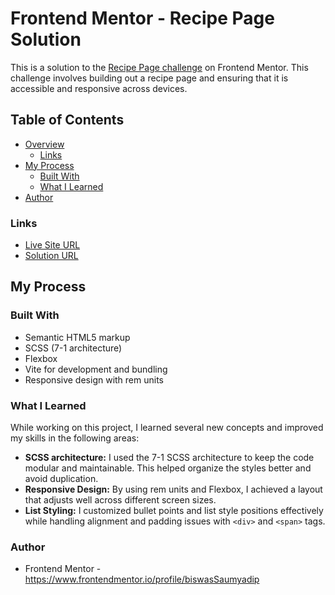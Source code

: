 # Frontend Mentor - Recipe Page Solution

This is a solution to the [Recipe Page challenge](https://www.frontendmentor.io/challenges/recipe-page-KiTsR8QQKm) on Frontend Mentor. This challenge involves building out a recipe page and ensuring that it is accessible and responsive across devices.

## Table of Contents

- [Overview](#overview)
    - [Links](#links)
- [My Process](#my-process)
    - [Built With](#built-with)
    - [What I Learned](#what-i-learned)
- [Author](#author)

### Links

- [Live Site URL](https://your-live-site-link.com)
- [Solution URL](https://www.frontendmentor.io/solutions/your-solution-link)

## My Process

### Built With

- Semantic HTML5 markup
- SCSS (7-1 architecture)
- Flexbox
- Vite for development and bundling
- Responsive design with rem units

### What I Learned

While working on this project, I learned several new concepts and improved my skills in the following areas:

- **SCSS architecture:** I used the 7-1 SCSS architecture to keep the code modular and maintainable. This helped organize the styles better and avoid duplication.
- **Responsive Design:** By using rem units and Flexbox, I achieved a layout that adjusts well across different screen sizes.
- **List Styling:** I customized bullet points and list style positions effectively while handling alignment and padding issues with `<div>` and `<span>` tags.

### Author
 - Frontend Mentor - https://www.frontendmentor.io/profile/biswasSaumyadip
